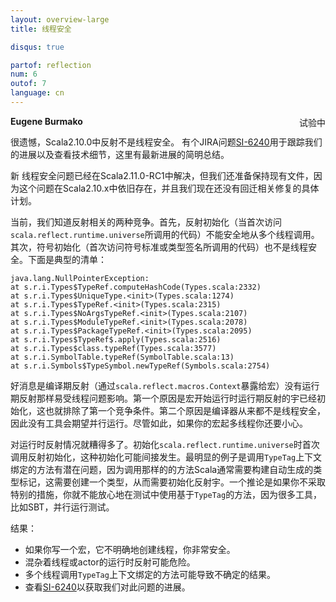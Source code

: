 ```yaml
---
layout: overview-large
title: 线程安全

disqus: true

partof: reflection
num: 6
outof: 7
language: cn
---
```


<span class="label important" style="float: right;">试验中</span>

**Eugene Burmako**

很遗憾，Scala2.10.0中反射不是线程安全。
有个JIRA问题[SI-6240](https://issues.scala-lang.org/browse/SI-6240)用于跟踪我们的进展以及查看技术细节，这里有最新进展的简明总结。

<p><span class="label success">新</span>&nbsp;线程安全问题已经在Scala2.11.0-RC1中解决，但我们还准备保持现有文件，因为这个问题在Scala2.10.x中依旧存在，并且我们现在还没有回迁相关修复的具体计划。</p>

当前，我们知道反射相关的两种竞争。首先，反射初始化（当首次访问`scala.reflect.runtime.universe`所调用的代码）不能安全地从多个线程调用。其次，符号初始化（首次访问符号标准或类型签名所调用的代码）也不是线程安全。下面是典型的清单：

    java.lang.NullPointerException:
    at s.r.i.Types$TypeRef.computeHashCode(Types.scala:2332)
    at s.r.i.Types$UniqueType.<init>(Types.scala:1274)
    at s.r.i.Types$TypeRef.<init>(Types.scala:2315)
    at s.r.i.Types$NoArgsTypeRef.<init>(Types.scala:2107)
    at s.r.i.Types$ModuleTypeRef.<init>(Types.scala:2078)
    at s.r.i.Types$PackageTypeRef.<init>(Types.scala:2095)
    at s.r.i.Types$TypeRef$.apply(Types.scala:2516)
    at s.r.i.Types$class.typeRef(Types.scala:3577)
    at s.r.i.SymbolTable.typeRef(SymbolTable.scala:13)
    at s.r.i.Symbols$TypeSymbol.newTypeRef(Symbols.scala:2754)

好消息是编译期反射（通过`scala.reflect.macros.Context`暴露给宏）没有运行期反射那样易受线程问题影响。第一个原因是宏开始运行时运行期反射的宇已经初始化，这也就排除了第一个竞争条件。第二个原因是编译器从来都不是线程安全，因此没有工具会期望并行运行。尽管如此，如果你的宏起多线程你还要小心。

对运行时反射情况就糟得多了。初始化`scala.reflect.runtime.universe`时首次调用反射初始化，这种初始化可能间接发生。最明显的例子是调用`TypeTag`上下文绑定的方法有潜在问题，因为调用那样的的方法Scala通常需要构建自动生成的类型标记，这需要创建一个类型，从而需要初始化反射宇。一个推论是如果你不采取特别的措施，你就不能放心地在测试中使用基于`TypeTag`的方法，因为很多工具，比如SBT，并行运行测试。

结果：
* 如果你写一个宏，它不明确地创建线程，你非常安全。
* 混杂着线程或actor的运行时反射可能危险。
* 多个线程调用`TypeTag`上下文绑定的方法可能导致不确定的结果。
* 查看[SI-6240](https://issues.scala-lang.org/browse/SI-6240)以获取我们对此问题的进展。
